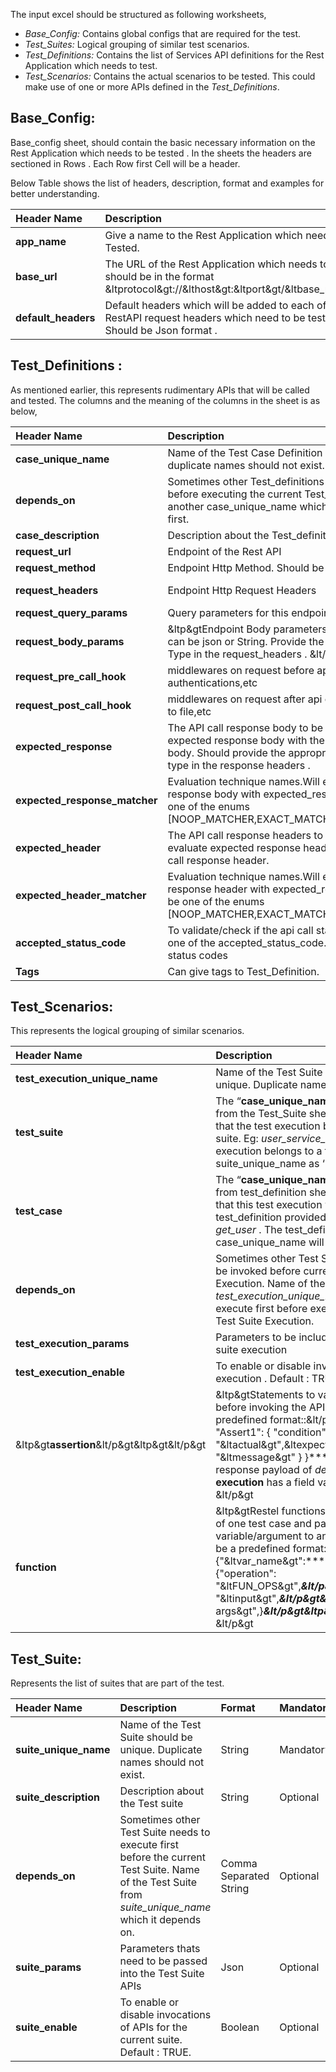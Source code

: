 The input excel should be structured as following worksheets,

- *Base_Config:*  Contains global configs that are required for the test. 
- *Test_Suites:*  Logical grouping of similar test scenarios.
- *Test_Definitions:* Contains the list of Services API definitions for the Rest Application which needs to test.
- *Test_Scenarios:* Contains the actual scenarios to be tested. This could make use of one or more APIs defined in the _Test_Definitions_.

## Base_Config:

Base_config sheet, should contain the basic necessary information on the Rest Application which needs to be tested . In the sheets the headers are sectioned in Rows . Each Row first Cell will be a header.

Below Table shows the list of headers, description, format and examples for better understanding.

|**Header Name**|**Description**|**Format**|**Mandatory**|**Examples**|
| :- | :- | :- | :- | :- |
|**app\_name**|Give a name to the Rest Application which needs to be Tested. |String|Optional|PetStore Test Application|
|**base\_url**|The URL of the Rest Application which needs to test, should be in the format &ltprotocol&gt://&lthost&gt:&ltport&gt/&ltbase\_path&gt|String|Mandatory|&lthttps://petstore.swagger.io/v2&gt|
|**default\_headers**|Default headers which will be added to each of the RestAPI request headers which need to be tested. Should be Json format .|Json|Optional|{"Content-Type":"application/json","Accept":"application/json"}|

## Test_Definitions :

As mentioned earlier, this represents rudimentary APIs that will be called and tested. The columns and the meaning of the columns in the sheet is as below,


|**Header Name**|**Description**|**format**|**Mandatory**|**Example**|
| :- | :- | :- | :- | :- |
|**case\_unique\_name**|Name of the Test Case Definition . Should be unique, duplicate names should not exist.|String|Mandatory|create\_user|
|**depends\_on**|Sometimes other Test\_definitions need to be executed before executing the current Test\_definition . Includes another case\_unique\_name which needs to be executed first. |Comma separated strings|optional|get\_user,login\_user|
|**case\_description**|Description about the Test\_definition|String|optional|API for fetching the information of all users. |
|**request\_url**|Endpoint of the Rest API|String|Mandatory|/user|
|**request\_method**|Endpoint Http Method. Should be one of HTTP Methods|String|Mandatory|POST|
|**request\_headers**|Endpoint Http Request Headers|Json|Optional|{"Content-Type":"application/json","Accept":"application/json"}|
|**request\_query\_params**|Query parameters for this endpoint|Json|Optional|{"user:"Tom","index":2}|
|**request\_body\_params**|&ltp&gtEndpoint Body parameters .&lt/p&gt&ltp&gtFormat can be json or String. Provide the appropriate Content-Type in the request\_headers . &lt/p&gt|Json / String|Optional|{"id": 1,"email": "noreply@gmail.com","phone": "99999999999"}|
|**request\_pre\_call\_hook**|middlewares on request before api call like authentications,etc   |Json|optional|{}|
|**request\_post\_call\_hook**|middlewares on request after api call like writing response to file,etc|Json|optional|{}|
|**expected\_response**|The API call response body to be expected, Will evaluate expected response body with the actual api call response body. Should provide the appropriate response content-type in the response headers .  |Json/String|Optional|{ "id": 1,"email": "noreply@gmail.com","phone": "99999999999"}|
|**expected\_response\_matcher**|Evaluation technique names.Will evaluate the api  response body with expected\_response body. should be one of the enums [NOOP\_MATCHER,EXACT\_MATCHER,PARTIAL\_MATCHER] |Enum of [NOOP\_MATCHER,EXACT\_MATCHER,PARTIAL\_MATCHER]|Mandatory|EXACT\_MATCHER|
|**expected\_header**|The API call response headers to be expected.Will evaluate expected response header with the actual api call response header.  |Json|Optional|{"Content-Type":"application/json","Server":"Jetty"}|
|**expected\_header\_matcher**|Evaluation technique names.Will evaluate the api response header with expected\_response header. should be one of the enums [NOOP\_MATCHER,EXACT\_MATCHER,PARTIAL\_MATCHER] |Enum of [NOOP\_MATCHER,EXACT\_MATCHER,PARTIAL\_MATCHER]|Mandatory|NOOP\_MATCHER|
|**accepted\_status\_code**|To validate/check if the api call status code is within the one of the accepted\_status\_code. Should be one or list of status codes |Comma separated numbers|Mandatory|201|
|**Tags**|Can give tags to Test\_Definition.|Comma separated String|Optional|UserService|

## Test_Scenarios:
This represents the logical grouping of similar scenarios.

|**Header Name**|**Description**|**Format**|**Mandatory**|**Examples**|
| :- | :- | :- | :- | :- |
|**test\_execution\_unique\_name**|Name of the Test Suite Execution. should be unique. Duplicate names should not exist.   |String|Mandatory|get\_user\_exec|
|**test\_suite**|The “**case\_unique\_name”** field value read from the Test\_Suite sheets. Need to define that the test execution belongs to which test suite. Eg: *user\_service\_suite.*   This test suite execution belongs to a test suite with suite\_unique\_name as ‘user\_service\_suite’.|String|Mandatory|user\_service\_suite|
|**test\_case**|The “**case\_unique\_name”** field value read from test\_definition sheets. Need to define that this test execution will be invoking test\_definition provided in this field. Eg: *get\_user* . The test\_definition with ‘get\_user’ case\_unique\_name  will be invoked for testing.|String|Mandatory|get\_user|
|**depends\_on**|Sometimes other Test Suite Execution should be invoked before current Test Suite Execution. Name of the *test\_execution\_unique\_name* which should execute first before executioning the current Test Suite Execution. |Comma separated String|Optional|create\_user\_exec|
|**test\_execution\_params**|Parameters to be included to the current Test suite execution|Json|Optional|{"user\_name" : "Kim"}|
|**test\_execution\_enable**|To enable or disable invocations of test suite execution . Default : TRUE.|Boolean|Optional|TRUE|
|&ltp&gt**assertion**&lt/p&gt&ltp&gt&lt/p&gt|&ltp&gtStatements to validate the assertion before invoking the API calls . Should be a predefined format::&lt/p&gt&ltp&gt***{   "Assert1": { 	"condition": [   	"&ltassert\_type&gt",  "&ltactual&gt",&ltexpected&gt	], "message": "&ltmessage&gt"   } }*** . eg: To check if the response payload of *depends\_on*’s **test suite execution** has a field value as expected. &lt/p&gt|Json|Optional|&ltp&gt{ "Assert1": {&lt/p&gt&ltp&gt"condition": [ 	"equal", "${user\_exec.user\_api.response[0].name}",  	"Tom"],"message": "Validation success"&lt/p&gt&ltp&gt`  `},&lt/p&gt&ltp&gt`  `"Assert2": {"condition": [&lt/p&gt&ltp&gt"not\_null",&lt/p&gt&ltp&gt"${user\_exec.user\_api.response[0].id}"],"message": "Validation success"&lt/p&gt&ltp&gt`  `}&lt/p&gt&ltp&gt}&lt/p&gt|
|**function**|&ltp&gtRestel functions to modify the payloads of one test case and pass as variable/argument to another test case.Should be a predefined format::&lt/p&gt&ltp&gt***{"&ltvar\_name&gt":*** &lt/p&gt&ltp&gt***{"operation": "&ltFUN\_OPS&gt",***&lt/p&gt&ltp&gt***"data": "&ltinput&gt",***&lt/p&gt&ltp&gt***"args": "&ltother args&gt",}***&lt/p&gt&ltp&gt***}***&lt/p&gt&ltp&gt &lt/p&gt|Json|Optional|&ltp&gt{&lt/p&gt&ltp&gt`  `"val": {&lt/p&gt&ltp&gt"operation": "remove",&lt/p&gt&ltp&gt`	`"data": "${get\_pet\_exec.get\_pet.response.groups[0]}"&lt/p&gt&ltp&gt`  `}&lt/p&gt&ltp&gt}&lt/p&gt|

## Test_Suite:

Represents the list of suites that are part of the test.

|**Header Name**|**Description**|**Format**|**Mandatory**|**Examples**|
| :- | :- | :- | :- | :- |
|**suite\_unique\_name**|Name of the Test Suite should be unique. Duplicate names should not exist.   |String|Mandatory|user\_service\_suite|
|**suite\_description**|Description about the Test suite|String|Optional|Suite to evaluate a positive flow of user\_service.|
|**depends\_on**|Sometimes other Test Suite needs to execute first before the current Test Suite. Name of the Test Suite from *suite\_unique\_name* which it depends on.  |Comma Separated String|Optional|user\_registration\_suite,user\_validation\_suite|
|**suite\_params**|Parameters thats need to be passed into the Test Suite APIs|Json|Optional|{"user":"John"}|
|**suite\_enable**|To enable or disable invocations of APIs for the current suite. Default : TRUE.|Boolean|Optional|TRUE|